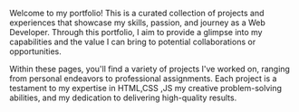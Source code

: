 

Welcome to my portfolio! This is a curated collection of projects and experiences that showcase my skills, passion, and journey as a Web Developer. Through this portfolio, I aim to provide a glimpse into my capabilities and the value I can bring to potential collaborations or opportunities.

Within these pages, you'll find a variety of projects I've worked on, ranging from personal endeavors to professional assignments. Each project is a testament to my expertise in HTML,CSS ,JS my creative problem-solving abilities, and my dedication to delivering high-quality results.
